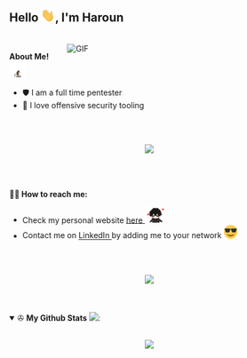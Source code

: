 <h2> Hello <img src="hi.gif" width=25>, I'm Haroun</h2>

<br />
<img src="rudy.gif" alt="GIF" align='right' width="400" />



**About Me! <img src="luffy-one.gif" width="30" />**
- 🛡️ I am a full time pentester
- 🔭 I love offensive security tooling

<br/>
<br/>

<p  align="center">
<img src="https://user-images.githubusercontent.com/73097560/115834477-dbab4500-a447-11eb-908a-139a6edaec5c.gif">
</p>


<br/>
<br/>


**🧙‍♂️ How to reach me:**
- Check my personal website  <a href="https://almounah.github.io">here </a> <img src="love.gif" width=35>
- Contact me on <a href="https://www.linkedin.com/in/haroun-al-mounayar-571830211"> LinkedIn </a> by adding me to your network <img src="cool.gif" width=25>


<br/>
<br/>

<p  align="center">
<img src="https://user-images.githubusercontent.com/73097560/115834477-dbab4500-a447-11eb-908a-139a6edaec5c.gif">
</p>


<br/>
<br/>

<details open>

 <summary> ✇ <b>My Github Stats</b> <img src="https://media.giphy.com/media/VgCDAzcKvsR6OM0uWg/giphy.gif" width="50">: </summary>
<br>
<p align = "center">
  <img src = "https://github-readme-stats.vercel.app/api?username=almounah&show_icons=true&theme=tokyonight">
</p>
<!--<p align = "center">
  <img align="center" src="https://github-readme-stats.vercel.app/api/top-langs/?username=almounah&layout=compact&show_icons=true&theme=tokyonight" />
</p>-->
</details>
<!--
**almounah/almounah** is a ✨ _special_ ✨ repository because its `README.md` (this file) appears on your GitHub profile.

Here are some ideas to get you started:

- 🔭 I’m currently working on ...
- 🌱 I’m currently learning ...
- 👯 I’m looking to collaborate on ...
- 🤔 I’m looking for help with ...
- 💬 Ask me about ...
- 📫 How to reach me: ...
- 😄 Pronouns: ...
- ⚡ Fun fact: ...
-->
